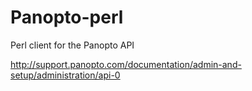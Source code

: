 Panopto-perl
============

Perl client for the Panopto API

http://support.panopto.com/documentation/admin-and-setup/administration/api-0
